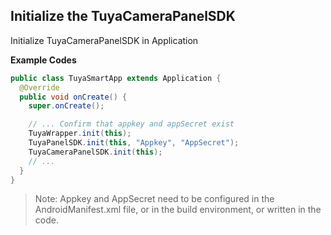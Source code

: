 ## Initialize the TuyaCameraPanelSDK 

Initialize TuyaCameraPanelSDK in Application

**Example Codes**

```java
public class TuyaSmartApp extends Application {
  @Override
  public void onCreate() {
    super.onCreate();

    // ... Confirm that appkey and appSecret exist
    TuyaWrapper.init(this);
    TuyaPanelSDK.init(this, "Appkey", "AppSecret");
    TuyaCameraPanelSDK.init(this);
    // ... 
  }
}
```

> Note: Appkey and AppSecret need to be configured in the AndroidManifest.xml file, or in the build environment, or written in the code.

